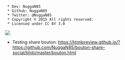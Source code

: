 ```
 * Dev: NuggaN85
 * Github: NuggaN85
 * Twitter: @NuggaN85
 * Copyright © 2015 All rights reserved.
 * Licensed under CC BY 3.0
```

<img src="https://camo.githubusercontent.com/b96a1477020d1089d2f21e1cbb48908fbfb1578d/687474703a2f2f696d6167652e6e6f656c736861636b2e636f6d2f66696368696572732f323031362f30332f313435333332353039352d73637265656e73686f742d312e706e67"/></a>

- Testing share bouton: https://htmlpreview.github.io/?https://github.com/NuggaN85/bouton-share-social/blob/master/bouton.html
